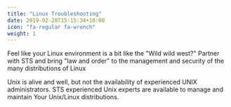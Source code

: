 ```yaml
---
title: "Linux Troubleshooting"
date: 2019-02-28T15:15:34+10:00
icon: "fa-regular fa-wrench"
weight: 1
---
```


Feel like your Linux environment is a bit like the "Wild wild west?" Partner with STS and bring "law and order" to the management and security of the many distributions of Linux

Unix is alive and well, but not the availability of experienced UNIX administrators. STS experienced Unix experts are available to manage and maintain Your Unix/Linux distributions. 

